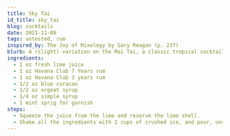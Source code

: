 ```yaml
---
title: Sky Tai
id_title: sky_tai
blog: cocktails
date: 2021-11-09
tags: untested, rum
inspired_by: The Joy of Mixology by Gary Reagan (p. 237)
blurb: A (slight) variation on the Mai Tai, a classic tropical cocktail that will make you feel like you're a pensioner living in Florida.
ingredients:
  - 1 oz fresh lime juice
  - 1 oz Havana Club 7 Years rum
  - 1 oz Havana Club 3 years rum
  - 1/2 oz blue curacao
  - 1/2 oz orgeat syrup
  - 1/4 oz simple syrup
  - 1 mint sprig for garnish
steps:
  - Squeeze the juice from the lime and reserve the lime shell.
  - Shake all the ingredients with 2 cups of crushed ice, and pour, unstrained into a double old-fashioned glass. Sink the lime shell into the drink, and add the garnish.
---
```

